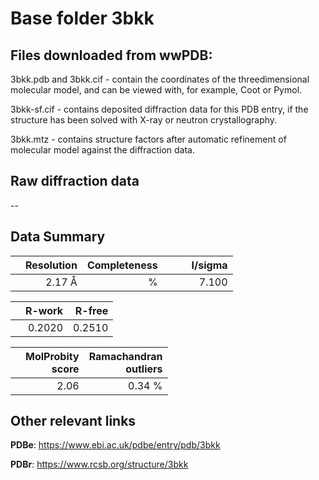# Base folder 3bkk

## Files downloaded from wwPDB:

3bkk.pdb and 3bkk.cif - contain the coordinates of the threedimensional molecular model, and can be viewed with, for example, Coot or Pymol.

3bkk-sf.cif - contains deposited diffraction data for this PDB entry, if the structure has been solved with X-ray or neutron crystallography.

3bkk.mtz - contains structure factors after automatic refinement of molecular model against the diffraction data.

## Raw diffraction data

--<br> 

## Data Summary
|   | Resolution | Completeness| I/sigma |
|---|-------------:|----------------:|--------------:|
|   |2.17 Å|      %|<img width=50/>7.100|

|   | **R-work**| **R-free**   
|---|-------------:|----------------:|           
||  0.2020|  0.2510|

|   |**MolProbity<br>score**| **Ramachandran<br>outliers** 
|---|-------------:|----------------:|
||  2.06|  0.34 %|

 

 

## Other relevant links 
**PDBe**:  https://www.ebi.ac.uk/pdbe/entry/pdb/3bkk
 
**PDBr**: https://www.rcsb.org/structure/3bkk 

